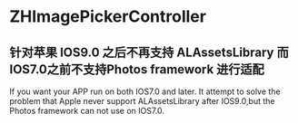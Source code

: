 # ZHImagePickerController
针对苹果 IOS9.0 之后不再支持 ALAssetsLibrary   而 IOS7.0之前不支持Photos framework  进行适配
--------------------------------------------------------------------------------------------
If you want your APP run on both IOS7.0 and later.
It attempt to solve the problem that Apple never support ALAssetsLibrary after IOS9.0,but the Photos framework can not use on IOS7.0.

